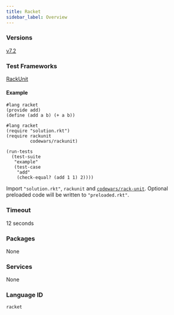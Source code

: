 ```yaml
---
title: Racket
sidebar_label: Overview
---
```



### Versions

[v7.2](https://blog.racket-lang.org/2019/01/racket-v7-2.html)

### Test Frameworks

[RackUnit](https://docs.racket-lang.org/rackunit/)

#### Example

```racket
#lang racket
(provide add)
(define (add a b) (+ a b))
```
```racket
#lang racket
(require "solution.rkt")
(require rackunit
         codewars/rackunit)

(run-tests
  (test-suite
   "example"
   (test-case
    "add"
    (check-equal? (add 1 1) 2))))
```
Import `"solution.rkt"`, `rackunit` and [`codewars/rack-unit`](https://github.com/Codewars/codewars-rackunit).
Optional preloaded code will be written to `"preloaded.rkt"`.

### Timeout

12 seconds

### Packages

None

### Services

None

### Language ID

`racket`
